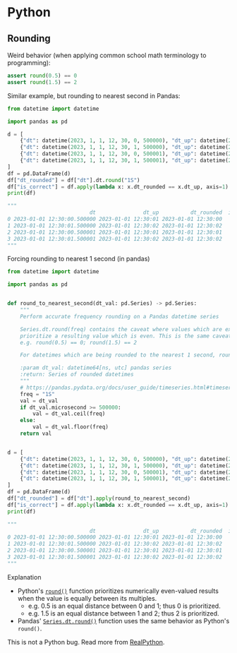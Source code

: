 # Python

## Rounding
Weird behavior (when applying common school math terminology to programming):
```python
assert round(0.5) == 0
assert round(1.5) == 2
```

Similar example, but rounding to nearest second in Pandas:
```python
from datetime import datetime

import pandas as pd

d = [
    {"dt": datetime(2023, 1, 1, 12, 30, 0, 500000), "dt_up": datetime(2023, 1, 1, 12, 30, 1)},
    {"dt": datetime(2023, 1, 1, 12, 30, 1, 500000), "dt_up": datetime(2023, 1, 1, 12, 30, 2)},
    {"dt": datetime(2023, 1, 1, 12, 30, 0, 500001), "dt_up": datetime(2023, 1, 1, 12, 30, 1)},
    {"dt": datetime(2023, 1, 1, 12, 30, 1, 500001), "dt_up": datetime(2023, 1, 1, 12, 30, 2)},
]
df = pd.DataFrame(d)
df["dt_rounded"] = df["dt"].dt.round("1S")
df["is_correct"] = df.apply(lambda x: x.dt_rounded == x.dt_up, axis=1)
print(df)

"""
                          dt               dt_up          dt_rounded  is_correct
0 2023-01-01 12:30:00.500000 2023-01-01 12:30:01 2023-01-01 12:30:00       False
1 2023-01-01 12:30:01.500000 2023-01-01 12:30:02 2023-01-01 12:30:02        True
2 2023-01-01 12:30:00.500001 2023-01-01 12:30:01 2023-01-01 12:30:01        True
3 2023-01-01 12:30:01.500001 2023-01-01 12:30:02 2023-01-01 12:30:02        True
"""
```

Forcing rounding to nearest 1 second (in pandas)
```python
from datetime import datetime

import pandas as pd


def round_to_nearest_second(dt_val: pd.Series) -> pd.Series:
    """
    Perform accurate frequency rounding on a Pandas datetime series

    Series.dt.round(freq) contains the caveat where values which are exactly in the middle of their upper and lower frequencies will
    prioritize a resulting value which is even. This is the same caveat as Python's "round()".
    e.g. round(0.5) == 0; round(1.5) == 2

    For datetimes which are being rounded to the nearest 1 second, round(2023-04-10 16:06:12.500000) == 2023-04-10 16:06:12 whereas 12.500001 rounds to 13.

    :param dt_val: datetime64[ns, utc] pandas series
    :return: Series of rounded datetimes
    """
    # https://pandas.pydata.org/docs/user_guide/timeseries.html#timeseries-offset-aliases
    freq = "1S"
    val = dt_val
    if dt_val.microsecond >= 500000:
        val = dt_val.ceil(freq)
    else:
        val = dt_val.floor(freq)
    return val


d = [
    {"dt": datetime(2023, 1, 1, 12, 30, 0, 500000), "dt_up": datetime(2023, 1, 1, 12, 30, 1)},
    {"dt": datetime(2023, 1, 1, 12, 30, 1, 500000), "dt_up": datetime(2023, 1, 1, 12, 30, 2)},
    {"dt": datetime(2023, 1, 1, 12, 30, 0, 500001), "dt_up": datetime(2023, 1, 1, 12, 30, 1)},
    {"dt": datetime(2023, 1, 1, 12, 30, 1, 500001), "dt_up": datetime(2023, 1, 1, 12, 30, 2)},
]
df = pd.DataFrame(d)
df["dt_rounded"] = df["dt"].apply(round_to_nearest_second)
df["is_correct"] = df.apply(lambda x: x.dt_rounded == x.dt_up, axis=1)
print(df)

"""
                          dt               dt_up          dt_rounded  is_correct
0 2023-01-01 12:30:00.500000 2023-01-01 12:30:01 2023-01-01 12:30:00        True
1 2023-01-01 12:30:01.500000 2023-01-01 12:30:02 2023-01-01 12:30:02        True
2 2023-01-01 12:30:00.500001 2023-01-01 12:30:01 2023-01-01 12:30:01        True
3 2023-01-01 12:30:01.500001 2023-01-01 12:30:02 2023-01-01 12:30:02        True
"""
```

Explanation
* Python's [`round()`](https://docs.python.org/3/library/functions.html#round) function prioritizes numerically even-valued results when the value is equally between its multiples.
  * e.g. 0.5 is an equal distance between 0 and 1; thus 0 is prioritized.
  * e.g. 1.5 is an equal distance between 1 and 2; thus 2 is prioritized.
* Pandas' [`Series.dt.round()`](https://pandas.pydata.org/docs/reference/api/pandas.Series.dt.round.html) function uses the same behavior as Python's `round()`.

This is not a Python bug. Read more from [RealPython](https://realpython.com/python-rounding/).
